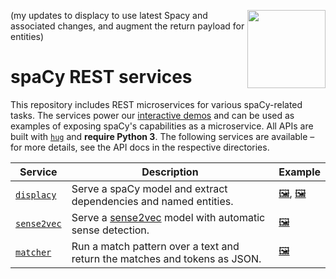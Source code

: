 <a href="https://explosion.ai"><img src="https://explosion.ai/assets/img/logo.svg" width="125" height="125" align="right" /></a>

(my updates to displacy to use latest Spacy and associated changes, and augment the return payload for entities)

# spaCy REST services

This repository includes REST microservices for various spaCy-related tasks. The
services power our [interactive demos](https://explosion.ai/demos) and can be
used as examples of exposing spaCy's capabilities as a microservice. All APIs
are built with [`hug`](https://github.com/timothycrosley/hug) and
**require Python 3**. The following services are available – for more details,
see the API docs in the respective directories.

| Service | Description | Example |
| --- | --- | -- |
| [`displacy`](displacy) | Serve a spaCy model and extract dependencies and named entities. | [🖼](https://explosion.ai/demos/displacy), [🖼](https://explosion.ai/demos/displacy-ent)|
| [`sense2vec`](sense2vec) | Serve a [sense2vec](https://github.com/explosion/sense2vec) model with automatic sense detection. | [🖼](https://explosion.ai/demos/sense2vec)
| [`matcher`](matcher) | Run a match pattern over a text and return the matches and tokens as JSON. | [🖼](https://explosion.ai/demos/matcher) |

